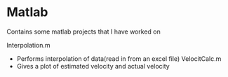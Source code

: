 # Matlab
Contains some matlab projects that I have worked on

Interpolation.m
  - Performs interpolation of data(read in from an excel file)
VelocitCalc.m
  - Gives a plot of estimated velocity and actual velocity

